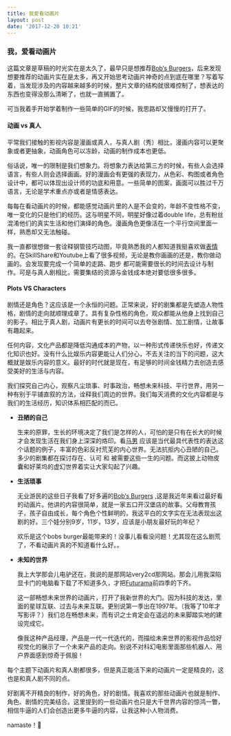 ```yaml
---
title: 我爱看动画片
layout: post
date: '2017-12-20 10:21'
---
```


### 我，爱看动画片

这篇文章是草稿的时光实在是太久了，最早只是想推荐[Bob‘s Burgers](https://movie.douban.com/subject/4191635/)，后来发现想要推荐的动画片实在是太多，再又开始思考动画片神奇的点到底在哪里？写着写着，当发现涉及的内容越来越多的时候，整片文章的结构就很难控制了，想表达的东西也变得没那么清晰了，也就一直搁置了。

可当我着手开始学着制作一些简单的GIF的时候，我思路却又慢慢的打开了。



#### 动画 vs 真人 

平常我们接触的影视内容是漫画或真人，与真人剧（秀）相比，漫画内容可以更聚象或者更抽象，动画角色可以冻龄，动画的制作成本也更低。

俗话说，唯一的限制是我们想象力。将想象力表达给第三方的时候，有些人会选择语言，有些人则会选择画画。好的漫画会有更强的表现力，从色彩、构图或者角色设计中，都可以体现出设计师的功底和用意。一些简单的图案，画面可以胜过千万语言，无论是学术重点亦或者是情感表达。

每每在看动画片的时候，都能感觉动画片里的人是不会变的，年龄不变性格不变，唯一变化的只是他们的经历。这与明星不同，明星好像过着double life，总有粉丝混淆他们的真实生活和他们演绎的角色。漫画角色更像活在一个平行空间里面一样，熟悉却又无法触碰。

我一直都很想做一套诠释钢管技巧动图，毕竟熟悉我的人都知道我挺喜欢做[表情](http://cheerhan.com/post/articles/tu-ni-yi-lian-biao-qing)的。在SkillShare和Youtube上看了很多视频，无论是教你画画的还是，教你做动画的。会发现要完成一个简单的走路、跑步 都可能需要很长的时间去设计与制作。可是与真人剧相比，需要集结的资源与金钱成本绝对要低很多很多。

#### Plots  VS  Characters

剧情还是角色？这应该是一个永恒的问题。正常来说，好的剧集都是先塑造人物性格，剧情的走向就顺理成章了。具有复杂性格的角色，观众都能从他身上找到自己的影子。相比于真人剧，动画片有更长的时间可以去夸张剧情、加工剧情，让故事有趣起来。

任何内容，文化产品都是降低沟通成本的产物，以一种形式传递快乐也好，传递文化知识也好。没有什么比娱乐内容更能让人们分心，不去关注的当下的问题，这大概就是娱乐内容的意义。最好的时代就是现在，有足够的时间金钱精力去创造去感受美好的生活与内容。

我们探究自己内心，观察凡尘琐事、时事政治，畅想未来科技、平行世界，用另一种有别于平铺直叙的方法，诠释我们周边的世界。我们每天消费的文化内容都是与我们的生活经历，知识体系相匹配的而已。

* **丑陋的自己** 

  生来的原罪，生长的环境决定了我们是怎样的人，可怕的是只有在长大的时候才会发现生活在我们身上深深的烙印。看[马男](https://movie.douban.com/subject/25900177/) 应该是当代最具代表性的表达这个话题的例子，丰富的色彩反衬荒芜的内心世界。无法抗拒内心丑陋的自己。多少的剧集都在探讨存在、认可 和 被需要这些一生的问题。而这披上动物皮囊和好莱坞的虚幻世界着实让大家勾起了兴趣。​

* **生活琐事**

  无业游民的这些日子我看了好多遍的[Bob‘s Burgers](https://movie.douban.com/subject/4191635/) ,这是我近年来看过最好看的动画片。他讲的内容很简单，就是一家五口开汉堡店的故事。父母教育孩子，孩子自由成长，每个角色个性鲜明的，我这平白的文字实在无法表现出这剧的好。三个娃分别9岁，11岁，13岁，应该是小朋友最好玩的年纪？

  欢乐是这个bobs burger最能带来的！没事儿看看没问题！尤其现在这么剧荒了，不看动画片真的不知道看什么好。。

* **未知的世界**

  我上大学那会儿电驴还在，我说的是那网站very2cd那网站。那会儿用我深陷显卡门的电脑看下载了不知道多久，才把[Futurama](https://movie.douban.com/subject/1444534/)前四季的下齐。

  这一部畅想未来世界的动画片，打开了我新世界的大门。因为科技的发达，里面的星球互联、过去与未来互联。更别说第一季出在1997年。（我等了10年才写影评？）我们总在畅想未来，而有识之士肯定会在遥远的未来脚踏实地的建设完成它。

  像我这种产品经理，产品是一代一代迭代的，而描绘未来世界的影视作品恰好视觉化的展示了一个未来产品的走向。别说不对科幻电影里面那些机器人、用户界面感到惊奇于佩服！

每个主题下动画片和真人剧都很多，但是真正能活下来的动画片一定是精良的，这也是和真人剧不同的点。


好剧离不开精良的制作，好的角色，好的剧情。我喜欢的那些动画片也就是制作、角色、剧情的完美结合。这里提到的一些动画片也只是大千世界内容的惊鸿一瞥，相信牛逼的人们会创造出更多牛逼的内容，让我这种小人物消费。

namaste！🙏